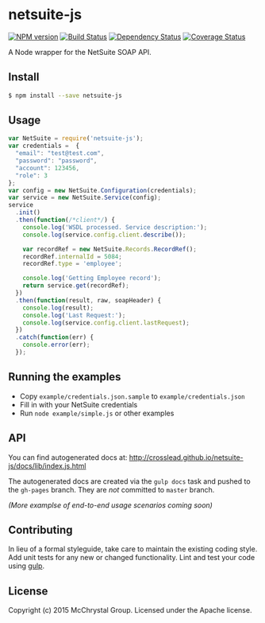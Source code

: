 # netsuite-js 
[![NPM version][npm-image]][npm-url] [![Build Status][travis-image]][travis-url] [![Dependency Status][daviddm-url]][daviddm-image] [![Coverage Status][coveralls-image]][coveralls-url]

A Node wrapper for the NetSuite SOAP API.


## Install

```bash
$ npm install --save netsuite-js
```


## Usage

```javascript
var NetSuite = require('netsuite-js');
var credentials =  {
  "email": "test@test.com",
  "password": "password",
  "account": 123456,
  "role": 3
};
var config = new NetSuite.Configuration(credentials);
var service = new NetSuite.Service(config);
service
  .init()
  .then(function(/*client*/) {
    console.log('WSDL processed. Service description:');
    console.log(service.config.client.describe());

    var recordRef = new NetSuite.Records.RecordRef();
    recordRef.internalId = 5084;
    recordRef.type = 'employee';

    console.log('Getting Employee record');
    return service.get(recordRef);
  })
  .then(function(result, raw, soapHeader) {
    console.log(result);
    console.log('Last Request:');
    console.log(service.config.client.lastRequest);
  })
  .catch(function(err) {
    console.error(err);
  });
```

## Running the examples

* Copy `example/credentials.json.sample` to `example/credentials.json`
* Fill in with your NetSuite credentials
* Run `node example/simple.js` or other examples

## API
You can find autogenerated docs at: http://crosslead.github.io/netsuite-js/docs/lib/index.js.html

The autogenerated docs are created via the `gulp docs` task and pushed to the `gh-pages` branch. They are *not* committed to `master` branch.

_(More examplse of end-to-end usage scenarios coming soon)_

## Contributing

In lieu of a formal styleguide, take care to maintain the existing coding style. Add unit tests for any new or changed functionality. Lint and test your code using [gulp](http://gulpjs.com/).


## License

Copyright (c) 2015 McChrystal Group. Licensed under the Apache license.



[npm-url]: https://npmjs.org/package/netsuite-js
[npm-image]: https://badge.fury.io/js/netsuite-js.svg
[travis-url]: https://travis-ci.org/CrossLead/netsuite-js
[travis-image]: https://travis-ci.org/CrossLead/netsuite-js.svg?branch=master
[daviddm-url]: https://david-dm.org/CrossLead/netsuite-js.svg?theme=shields.io
[daviddm-image]: https://david-dm.org/CrossLead/netsuite-js
[coveralls-url]: https://coveralls.io/r/CrossLead/netsuite-js
[coveralls-image]: https://coveralls.io/repos/CrossLead/netsuite-js/badge.png
